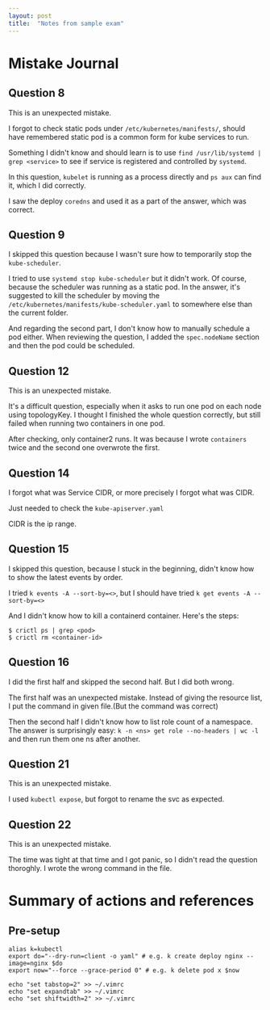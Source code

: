 ```yaml
---
layout: post
title:  "Notes from sample exam"
---
```


# Mistake Journal
## Question 8
This is an unexpected mistake.

I forgot to check static pods under `/etc/kubernetes/manifests/`, should have remembered static pod is a common form for kube services to run.

Something I didn't know and should learn is to use `find /usr/lib/systemd | grep <service>` to see if service is registered and controlled by `systemd`.

In this question, `kubelet` is running as a process directly and `ps aux` can find it, which I did correctly.

I saw the deploy `coredns` and used it as a part of the answer, which was correct.

## Question 9
I skipped this question because I wasn't sure how to temporarily stop the `kube-scheduler`.

I tried to use `systemd stop kube-scheduler` but it didn't work. Of course, because the scheduler was running as a static pod. In the answer, it's suggested to kill the scheduler by moving the `/etc/kubernetes/manifests/kube-scheduler.yaml` to somewhere else than the current folder.

And regarding the second part, I don't know how to manually schedule a pod either. When reviewing the question, I added the `spec.nodeName` section and then the pod could be scheduled.

## Question 12
This is an unexpected mistake.

It's a difficult question, especially when it asks to run one pod on each node using topologyKey. I thought I finished the whole question correctly, but still failed when running two containers in one pod.

After checking, only container2 runs. It was because I wrote `containers` twice and the second one overwrote the first.

## Question 14
I forgot what was Service CIDR, or more precisely I forgot what was CIDR.

Just needed to check the `kube-apiserver.yaml`

CIDR is the ip range.

## Question 15
I skipped this question, because I stuck in the beginning, didn't know how to show the latest events by order.

I tried `k events -A --sort-by=<>`, but I should have tried `k get events -A --sort-by=<>`

And I didn't know how to kill a containerd container. Here's the steps:
```
$ crictl ps | grep <pod>
$ crictl rm <container-id>
```

## Question 16
I did the first half and skipped the second half. But I did both wrong.

The first half was an unexpected mistake. Instead of giving the resource list, I put the command in given file.(But the command was correct)

Then the second half I didn't know how to list role count of a namespace. The answer is surprisingly easy:
`k -n <ns> get role --no-headers | wc -l`
and then run them one ns after another.

## Question 21
This is an unexpected mistake.

I used `kubectl expose`, but forgot to rename the svc as expected.
## Question 22
This is an unexpected mistake.

The time was tight at that time and I got panic, so I didn't read the question thoroghly. I wrote the wrong command in the file.

# Summary of actions and references
## Pre-setup
```shell
alias k=kubectl
export do="--dry-run=client -o yaml" # e.g. k create deploy nginx --image=nginx $do
export now="--force --grace-period 0" # e.g. k delete pod x $now

echo "set tabstop=2" >> ~/.vimrc
echo "set expandtab" >> ~/.vimrc
echo "set shiftwidth=2" >> ~/.vimrc
```

